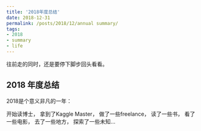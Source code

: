 ```yaml
---
title: '2018年度总结'
date: 2018-12-31
permalink: /posts/2018/12/annual summary/
tags:
- 2018
- summary
- life
---
```


往前走的同时，还是要停下脚步回头看看。

## 2018 年度总结
2018是个意义非凡的一年：

开始读博士，
拿到了Kaggle Master，
做了一些freelance，
读了一些书，
看了一些电影，
去了一些地方，
探索了一些未知...
